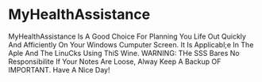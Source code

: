 # MyHealthAssistance
 MyHealthAssistance Is A Good Choice For Planning You Life Out Quickly And Afficiently On Your Windows Cumputer Screen. It Is Applicabl;e In The Aple And The LinuCks Using ThiS Wine. WARNING: THe SSS Bares No Responsibilite If Your Notes Are Loose, Alway Keep A Backup OF IMPORTANT. Have A Nice Day!
